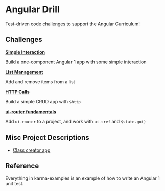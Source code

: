 # Angular Drill

Test-driven code challenges to support the Angular Curriculum!

## Challenges

**[Simple Interaction](./simple-interaction/README.md)**

Build a one-component Angular 1 app with some simple interaction

**[List Management](./list-management/README.md)**

Add and remove items from a list

**[HTTP Calls](./http-calls/README.md)**

Build a simple CRUD app with `$http`

**[ui-router fundamentals](./ui-router-fundamentals/README.md)**

Add `ui-router` to a project, and work with `ui-sref` and `$state.go()`

## Misc Project Descriptions

- [Class creator app](./further-practice/class-creator-app.md)

## Reference

Everything in karma-examples is an example of how to write an Angular 1 unit test.
